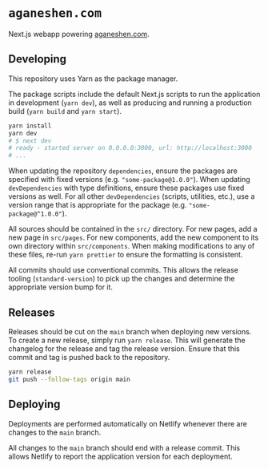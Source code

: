 # `aganeshen.com`

Next.js webapp powering [aganeshen.com](https://www.aganeshen.com).

## Developing

This repository uses Yarn as the package manager.

The package scripts include the default Next.js scripts to run the application
in development (`yarn dev`), as well as producing and running a production
build (`yarn build` and `yarn start`).

```sh
yarn install
yarn dev
# $ next dev
# ready - started server on 0.0.0.0:3000, url: http://localhost:3000
# ...
```

When updating the repository `dependencies`, ensure the packages are specified
with fixed versions (e.g. `"some-package@1.0.0"`). When updating
`devDependencies` with type definitions, ensure these packages use fixed
versions as well. For all other `devDependencies` (scripts, utilities, etc.),
use a version range that is appropriate for the package
(e.g. `"some-package@^1.0.0"`).

All sources should be contained in the `src/` directory. For new pages, add a
new page in `src/pages`. For new components, add the new component to its own
directory within `src/components`. When making modifications to any of these
files, re-run `yarn prettier` to ensure the formatting is consistent.

All commits should use conventional commits. This allows the release tooling
(`standard-version`) to pick up the changes and determine the appropriate
version bump for it.

## Releases

Releases should be cut on the `main` branch when deploying new versions. To
create a new release, simply run `yarn release`. This will generate the
changelog for the release and tag the release version. Ensure that this
commit and tag is pushed back to the repository.

```sh
yarn release
git push --follow-tags origin main
```

## Deploying

Deployments are performed automatically on Netlify whenever there are changes
to the `main` branch.

All changes to the `main` branch should end with a release commit. This allows
Netlify to report the application version for each deployment.
